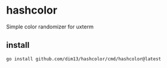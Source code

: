 # hashcolor

Simple color randomizer for uxterm

## install

	go install github.com/dim13/hashcolor/cmd/hashcolor@latest
